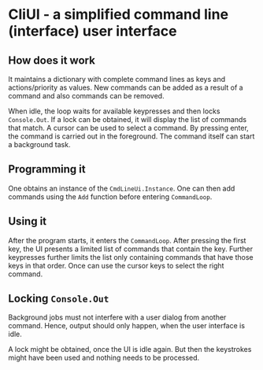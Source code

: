 # CliUI - a simplified command line (interface) user interface

## How does it work

It maintains a dictionary with complete command lines as keys and actions/priority as values. New commands can be added as a result of a command and also commands can be removed.

When idle, the loop waits for available keypresses and then locks `Console.Out`. If a lock can be obtained, it will display the list of commands that match. A cursor can be used to select a command. By pressing enter, the command is carried out in the foreground. The command itself can start a background task.

## Programming it

One obtains an instance of the `CmdLineUi.Instance`. One can then add commands using the `Add` function before entering `CommandLoop`.

## Using it

After the program starts, it enters the `CommandLoop`. After pressing the first key, the UI presents a limited list of commands that contain the key. Further keypresses further limits the list only containing commands that have those keys in that order. Once can use the cursor keys to select the right command.

## Locking `Console.Out`

Background jobs must not interfere with a user dialog from another command. Hence, output should only happen, when the user interface is idle.

A lock might be obtained, once the UI is idle again. But then the keystrokes might have been used and nothing needs to be processed. 

